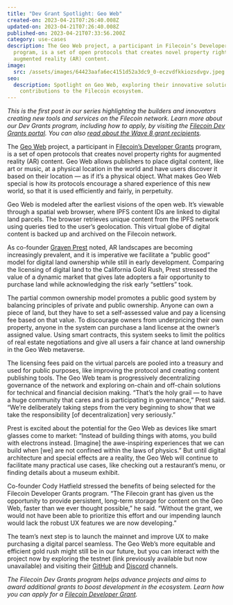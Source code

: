 ```yaml
---
title: "Dev Grant Spotlight: Geo Web"
created-on: 2023-04-21T07:26:40.008Z
updated-on: 2023-04-21T07:26:40.008Z
published-on: 2023-04-21T07:33:56.200Z
category: use-cases
description: The Geo Web project, a participant in Filecoin’s Developer Grants
  program, is a set of open protocols that creates novel property rights for
  augmented reality (AR) content.
image:
  src: /assets/images/64423aafa6ec4151d52a3dc9_0-eczvdfkkiozsdvgv.jpeg
seo:
  description: Spotlight on Geo Web, exploring their innovative solutions and
    contributions to the Filecoin ecosystem.
---
```


_This is the first post in our series highlighting the builders and innovators creating new tools and services on the Filecoin network. Learn more about our Dev Grants program, including how to apply, by visiting the [Filecoin Dev Grants portal](https://grants.filecoin.io/). You can also [read about the Wave 8 grant recipients](/blog/filecoin-foundation-wave-9-dev-grant-proposals-due-friday-july-30)._

The [Geo Web](https://www.geoweb.network/) project, a participant in [Filecoin’s Developer Grants](https://grants.filecoin.io/) program, is a set of open protocols that creates novel property rights for augmented reality (AR) content. Geo Web allows publishers to place digital content, like art or music, at a physical location in the world and have users discover it based on their location — as if it’s a physical object. What makes Geo Web special is how its protocols encourage a shared experience of this new world, so that it is used efficiently and fairly, in perpetuity.

Geo Web is modeled after the earliest visions of the open web. It’s viewable through a spatial web browser, where IPFS content IDs are linked to digital land parcels. The browser retrieves unique content from the IPFS network using queries tied to the user’s geolocation. This virtual globe of digital content is backed up and archived on the Filecoin network.

As co-founder [Graven Prest](https://twitter.com/gravenprest?lang=en) noted, AR landscapes are becoming increasingly prevalent, and it is imperative we facilitate a “public good” model for digital land ownership while still in early development. Comparing the licensing of digital land to the California Gold Rush, Prest stressed the value of a dynamic market that gives late adopters a fair opportunity to purchase land while acknowledging the risk early “settlers” took.

The partial common ownership model promotes a public good system by balancing principles of private and public ownership. Anyone can own a piece of land, but they have to set a self-assessed value and pay a licensing fee based on that value. To discourage owners from underpricing their own property, anyone in the system can purchase a land license at the owner’s assigned value. Using smart contracts, this system seeks to limit the politics of real estate negotiations and give all users a fair chance at land ownership in the Geo Web metaverse.

The licensing fees paid on the virtual parcels are pooled into a treasury and used for public purposes, like improving the protocol and creating content publishing tools. The Geo Web team is progressively decentralizing governance of the network and exploring on-chain and off-chain solutions for technical and financial decision making. “That’s the holy grail — to have a huge community that cares and is participating in governance,” Prest said. “We’re deliberately taking steps from the very beginning to show that we take the responsibility \[of decentralization\] very seriously.”

Prest is excited about the potential for the Geo Web as devices like smart glasses come to market: “Instead of building things with atoms, you build with electrons instead. \[Imagine\] the awe-inspiring experiences that we can build when \[we\] are not confined within the laws of physics.” But until digital architecture and special effects are a reality, the Geo Web will continue to facilitate many practical use cases, like checking out a restaurant’s menu, or finding details about a museum exhibit.

Co-founder Cody Hatfield stressed the benefits of being selected for the Filecoin Developer Grants program. “The Filecoin grant has given us the opportunity to provide persistent, long-term storage for content on the Geo Web, faster than we ever thought possible,” he said. “Without the grant, we would not have been able to prioritize this effort and our impending launch would lack the robust UX features we are now developing.”

The team’s next step is to launch the mainnet and improve UX to make purchasing a digital parcel seamless. The Geo Web’s more equitable and efficient gold rush might still be in our future, but you can interact with the project now by exploring the testnet (link previously available but now unavailable) and visiting their [GitHub](https://github.com/Geo-Web-Project) and [Discord](https://discord.com/invite/reXgPru7ck) channels.

_The Filecoin Dev Grants program helps advance projects and aims to award additional grants to boost development in the ecosystem. Learn how you can apply for a [Filecoin Developer Grant](https://github.com/filecoin-project/devgrants/blob/master/README.md)._
